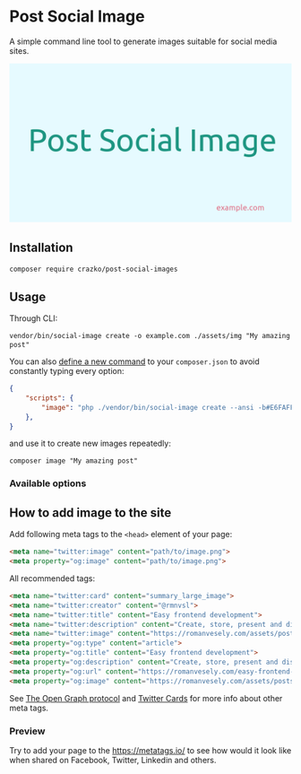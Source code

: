 # Post Social Image

A simple command line tool to generate images suitable for social media sites.

![Example Image](./docs/post-social-image.png)

## Installation

```
composer require crazko/post-social-images
```

## Usage

Through CLI:

```
vendor/bin/social-image create -o example.com ./assets/img "My amazing post"
```

You can also [define a new command](https://getcomposer.org/doc/articles/scripts.md#writing-custom-commands) to your `composer.json` to avoid constantly typing every option:

```json
{
    "scripts": {
        "image": "php ./vendor/bin/social-image create --ansi -b#E6FAFF -f#1E9682 -c#E1738A -o example.com ./assets/img"
    },
}
```

and use it to create new images repeatedly:

```
composer image "My amazing post"
```

### Available options




## How to add image to the site

Add following meta tags to the `<head>` element of your page:

```html
<meta name="twitter:image" content="path/to/image.png">
<meta property="og:image" content="path/to/image.png">
```

All recommended tags:

```html
<meta name="twitter:card" content="summary_large_image">
<meta name="twitter:creator" content="@rmnvsl">
<meta name="twitter:title" content="Easy frontend development">
<meta name="twitter:description" content="Create, store, present and distribute HTML templates painlessly with the current offer of the tools that are ready to help you. And completely for free!">
<meta name="twitter:image" content="https://romanvesely.com/assets/posts/easy-frontend-development.png">
<meta property="og:type" content="article">
<meta property="og:title" content="Easy frontend development">
<meta property="og:description" content="Create, store, present and distribute HTML templates painlessly with the current offer of the tools that are ready to help you. And completely for free!">
<meta property="og:url" content="https://romanvesely.com/easy-frontend-development">
<meta property="og:image" content="https://romanvesely.com/assets/posts/easy-frontend-development.png">
```

See [The Open Graph protocol](http://ogp.me/) and [Twitter Cards](https://developer.twitter.com/en/docs/tweets/optimize-with-cards/overview/abouts-cards) for more info about other meta tags.

### Preview

Try to add your page to the https://metatags.io/ to see how would it look like when shared on Facebook, Twitter, Linkedin and others.
